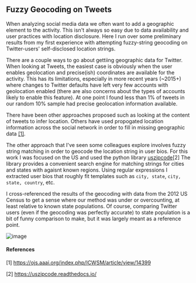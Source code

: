 ## Fuzzy Geocoding on Tweets

When analyzing social media data we often want to add a geographic element to the activity. 
This isn't always so easy due to data availability and user practices with location disclosure. 
Here I run over some preliminary results from my first experience with attempting fuzzy-string geocoding 
on Twitter-users' self-disclosed location strings. 


There are a couple ways to go about gettiing geographic data for Twitter.
When looking at Tweets,
the easiest case is obviously when the user enables geolocation and precise(ish) coordinates are available for the activity.
This has its limitations, especially in more recent years (~2015+) where changes to Twitter defaults have left very
few accounts with geolocation enabled (there are also concerns about the types of accounts likely to enable this feature).
At one point I found less than 1% of tweets in our random 10% sample had precise geolocation information available. 

There have been other approaches proposed such as looking at the content of tweets to infer location. 
Others have used propogated location information across the social network in order to fill in missing
geographic data [[1]](https://ojs.aaai.org/index.php/ICWSM/article/view/14399).

The other approach that I've seen some colleagues explore involves fuzzy string matching in order to geocode
the location string in user bios. 
For this work I was focused on the US and used the python library [uszipcode](https://uszipcode.readthedocs.io/)[2]
The library provides a convenient search engine for matching strings for cities and states with agaisnt known regions. 
Using regular expressions I extracted user bios that roughly fit templates such as `city, state`, `city, state, country`, etc.

I cross-referenced the results of the geocoding with data from the 2012 US Census to get a sense where our method
was under or overcounting, at least relative to known state populations. 
Of course, comparing Twitter users (even if the geocoding was perfectly accurate) to state population is 
a bit of funny comparison to make, but it was largely meant as a reference point. 

![image](Geocoding_balance_2020MongoDB.png)


#### References 
[1] https://ojs.aaai.org/index.php/ICWSM/article/view/14399

[2] https://uszipcode.readthedocs.io/